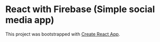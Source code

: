 # React with Firebase (Simple social media app)

This project was bootstrapped with [Create React App](https://github.com/facebook/create-react-app).


